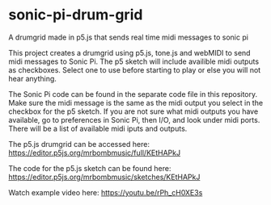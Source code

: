 # sonic-pi-drum-grid
A drumgrid made in p5.js that sends real time midi messages to sonic pi

This project creates a drumgrid using p5.js, tone.js and webMIDI to send midi messages to Sonic Pi.
The p5 sketch will include availible midi outputs as checkboxes. Select one to use before starting to play or else you will not hear anything. 

The Sonic Pi code can be found in the separate code file in this repository.
Make sure the midi message is the same as the midi output you select in the checkbox for the p5 sketch.
If you are not sure what midi outputs you have available, go to preferences in Sonic Pi, then I/O, and look under midi ports. There will be a list of available midi iputs and outputs.


The p5.js drumgrid can be accessed here: https://editor.p5js.org/mrbombmusic/full/KEtHAPkJ

The code for the p5.js sketch can be found here: https://editor.p5js.org/mrbombmusic/sketches/KEtHAPkJ

Watch example video here: https://youtu.be/rPh_cH0XE3s


